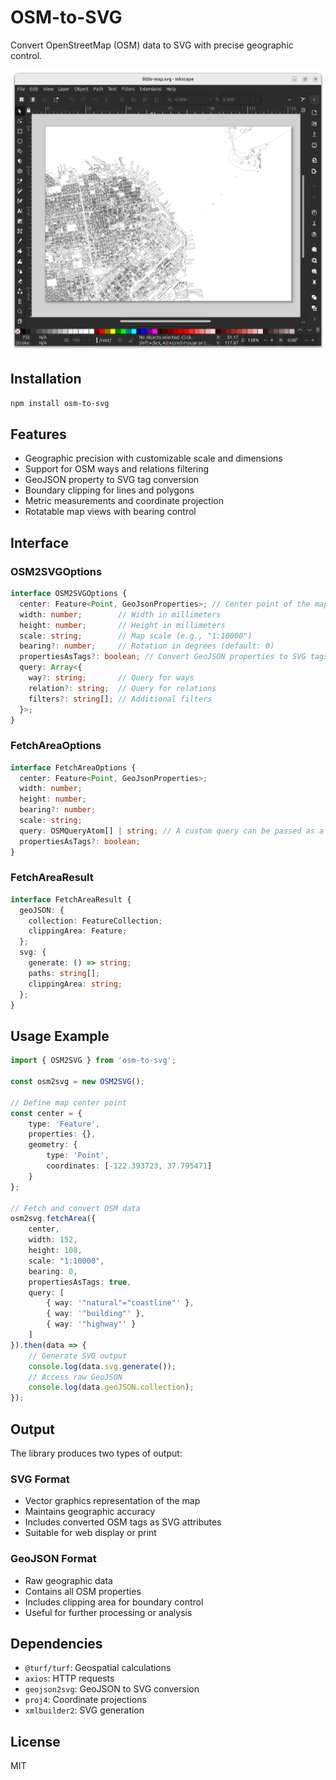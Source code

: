 # OSM-to-SVG

Convert OpenStreetMap (OSM) data to SVG with precise geographic control.

![Previw](https://github.com/piLeoni/osm-to-svg/blob/main/InkscapeScreenshot.png)

## Installation

```sh
npm install osm-to-svg
```

## Features

- Geographic precision with customizable scale and dimensions
- Support for OSM ways and relations filtering
- GeoJSON property to SVG tag conversion
- Boundary clipping for lines and polygons
- Metric measurements and coordinate projection
- Rotatable map views with bearing control

## Interface

### OSM2SVGOptions

```ts
interface OSM2SVGOptions {
  center: Feature<Point, GeoJsonProperties>; // Center point of the map
  width: number;        // Width in millimeters
  height: number;       // Height in millimeters
  scale: string;        // Map scale (e.g., "1:10000")
  bearing?: number;     // Rotation in degrees (default: 0)
  propertiesAsTags?: boolean; // Convert GeoJSON properties to SVG tags
  query: Array<{
    way?: string;       // Query for ways
    relation?: string;  // Query for relations
    filters?: string[]; // Additional filters
  }>;
}
```

### FetchAreaOptions

```ts
interface FetchAreaOptions {
  center: Feature<Point, GeoJsonProperties>;
  width: number;
  height: number;
  bearing?: number;
  scale: string;
  query: OSMQueryAtom[] | string; // A custom query can be passed as a string
  propertiesAsTags?: boolean;
}
```

### FetchAreaResult

```ts
interface FetchAreaResult {
  geoJSON: {
    collection: FeatureCollection;
    clippingArea: Feature;
  };
  svg: {
    generate: () => string;
    paths: string[];
    clippingArea: string;
  };
}
```

## Usage Example

```ts
import { OSM2SVG } from 'osm-to-svg';

const osm2svg = new OSM2SVG();

// Define map center point
const center = {
    type: 'Feature',
    properties: {},
    geometry: {
        type: 'Point',
        coordinates: [-122.393723, 37.795471]
    }
};

// Fetch and convert OSM data
osm2svg.fetchArea({
    center,
    width: 152,
    height: 108,
    scale: "1:10000",
    bearing: 0,
    propertiesAsTags: true,
    query: [
        { way: '"natural"="coastline"' },
        { way: '"building"' },
        { way: '"highway"' }
    ]
}).then(data => {
    // Generate SVG output
    console.log(data.svg.generate());
    // Access raw GeoJSON
    console.log(data.geoJSON.collection);
});
```

## Output

The library produces two types of output:

### SVG Format

- Vector graphics representation of the map
- Maintains geographic accuracy
- Includes converted OSM tags as SVG attributes
- Suitable for web display or print

### GeoJSON Format

- Raw geographic data
- Contains all OSM properties
- Includes clipping area for boundary control
- Useful for further processing or analysis

## Dependencies

- `@turf/turf`: Geospatial calculations
- `axios`: HTTP requests
- `geojson2svg`: GeoJSON to SVG conversion
- `proj4`: Coordinate projections
- `xmlbuilder2`: SVG generation

## License

MIT

